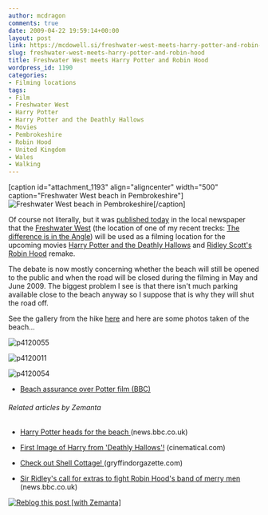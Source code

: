 ```yaml
---
author: mcdragon
comments: true
date: 2009-04-22 19:59:14+00:00
layout: post
link: https://mcdowell.si/freshwater-west-meets-harry-potter-and-robin-hood-1190.html
slug: freshwater-west-meets-harry-potter-and-robin-hood
title: Freshwater West meets Harry Potter and Robin Hood
wordpress_id: 1190
categories:
- Filming locations
tags:
- Film
- Freshwater West
- Harry Potter
- Harry Potter and the Deathly Hallows
- Movies
- Pembrokeshire
- Robin Hood
- United Kingdom
- Wales
- Walking
---
```


[caption id="attachment_1193" align="aligncenter" width="500" caption="Freshwater West beach in Pembrokeshire"]![Freshwater West beach in Pembrokeshire](https://img.mcdowell.si/2009/04/p41200101.jpg)[/caption]

Of course not literally, but it was [published today](http://www.westerntelegraph.co.uk/news/4311162.Plans_made_for_Harry_Potter_and_Robin_Hood_filming/) in the local newspaper that the [Freshwater West](http://en.wikipedia.org/wiki/Freshwater_West) (the location of one of my recent trecks: [The difference is in the Angle](post.php?action=edit&post=1155)) will be used as a filming location for the upcoming movies [Harry Potter and the Deathly Hallows](http://en.wikipedia.org/wiki/Harry_Potter_and_the_Deathly_Hallows) and [Ridley Scott's Robin Hood](http://en.wikipedia.org/wiki/Robin_Hood_(2010_film)) remake.

The debate is now mostly concerning whether the beach will still be opened to the public and when the road will be closed during the filming in May and June 2009. The biggest problem I see is that there isn't much parking available close to the beach anyway so I suppose that is why they will shut the road off.

See the gallery from the hike [here](https://mcdowell.si/about/gallery?album=Angle) and here are some photos taken of the beach...

![p4120055](https://img.mcdowell.si/2009/04/p41200551.jpg)

![p4120011](https://img.mcdowell.si/2009/04/p41200111.jpg)

![p4120054](https://img.mcdowell.si/2009/04/p41200541.jpg)



	
  * [Beach assurance over Potter film (BBC)](http://news.bbc.co.uk/1/hi/wales/south_west/8011982.stm)




###### Related articles by Zemanta





	
  * [ Harry Potter heads for the beach ](http://news.bbc.co.uk/1/hi/wales/8042668.stm) (news.bbc.co.uk)

	
  * [First Image of Harry from 'Deathly Hallows'!](http://www.cinematical.com/2009/03/09/first-image-of-harry-from-deathly-hallows/) (cinematical.com)

	
  * [ Check out Shell Cottage! ](http://www.gryffindorgazette.com/2009/05/11/check-out-shell-cottage/) (gryffindorgazette.com)

	
  * [ Sir Ridley's call for extras to fight Robin Hood's band of merry men ](http://news.bbc.co.uk/1/hi/wales/8041103.stm) (news.bbc.co.uk)




[![Reblog this post [with Zemanta]](http://img.zemanta.com/reblog_e.png?x-id=808dcbd5-5da7-4a1f-a561-32bb35f97ca7)](http://reblog.zemanta.com/zemified/808dcbd5-5da7-4a1f-a561-32bb35f97ca7/)
